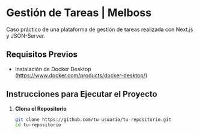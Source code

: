 # Gestión de Tareas | Melboss

Caso práctico de una plataforma de gestión de tareas realizada con Next.js y JSON-Server.

## Requisitos Previos

- Instalación de Docker Desktop (https://www.docker.com/products/docker-desktop/)

## Instrucciones para Ejecutar el Proyecto

1. **Clona el Repositorio**

   ```bash
   git clone https://github.com/tu-usuario/tu-repositorio.git
   cd tu-repositorio
